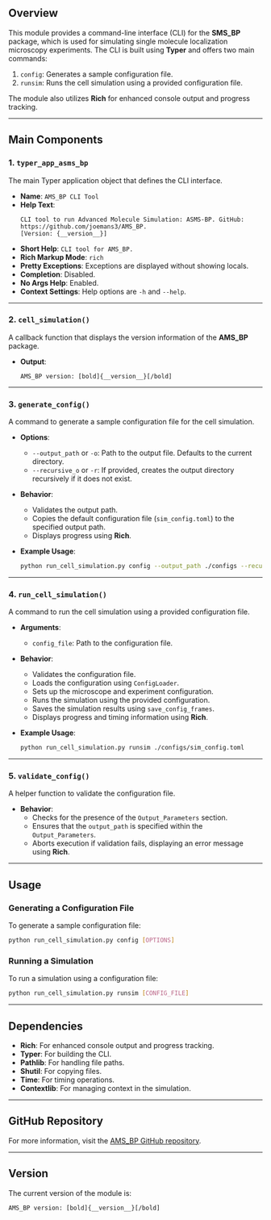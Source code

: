 ## Overview

This module provides a command-line interface (CLI) for the **SMS_BP** package, which is used for simulating single molecule localization microscopy experiments. The CLI is built using **Typer** and offers two main commands:

1. `config`: Generates a sample configuration file.
2. `runsim`: Runs the cell simulation using a provided configuration file.

The module also utilizes **Rich** for enhanced console output and progress tracking.

---

## Main Components

### 1. `typer_app_asms_bp`

The main Typer application object that defines the CLI interface.

- **Name**: `AMS_BP CLI Tool`
- **Help Text**: 
  ```
  CLI tool to run Advanced Molecule Simulation: ASMS-BP. GitHub: https://github.com/joemans3/AMS_BP.
  [Version: {__version__}]
  ```
- **Short Help**: `CLI tool for AMS_BP.`
- **Rich Markup Mode**: `rich`
- **Pretty Exceptions**: Exceptions are displayed without showing locals.
- **Completion**: Disabled.
- **No Args Help**: Enabled.
- **Context Settings**: Help options are `-h` and `--help`.

---

### 2. `cell_simulation()`

A callback function that displays the version information of the **AMS_BP** package.

- **Output**: 
  ```
  AMS_BP version: [bold]{__version__}[/bold]
  ```

---

### 3. `generate_config()`

A command to generate a sample configuration file for the cell simulation.

- **Options**:
  - `--output_path` or `-o`: Path to the output file. Defaults to the current directory.
  - `--recursive_o` or `-r`: If provided, creates the output directory recursively if it does not exist.

- **Behavior**:
  - Validates the output path.
  - Copies the default configuration file (`sim_config.toml`) to the specified output path.
  - Displays progress using **Rich**.

- **Example Usage**:
  ```bash
  python run_cell_simulation.py config --output_path ./configs --recursive_o
  ```

---

### 4. `run_cell_simulation()`

A command to run the cell simulation using a provided configuration file.

- **Arguments**:
  - `config_file`: Path to the configuration file.

- **Behavior**:
  - Validates the configuration file.
  - Loads the configuration using `ConfigLoader`.
  - Sets up the microscope and experiment configuration.
  - Runs the simulation using the provided configuration.
  - Saves the simulation results using `save_config_frames`.
  - Displays progress and timing information using **Rich**.

- **Example Usage**:
  ```bash
  python run_cell_simulation.py runsim ./configs/sim_config.toml
  ```

---

### 5. `validate_config()`

A helper function to validate the configuration file.

- **Behavior**:
  - Checks for the presence of the `Output_Parameters` section.
  - Ensures that the `output_path` is specified within the `Output_Parameters`.
  - Aborts execution if validation fails, displaying an error message using **Rich**.

---

## Usage

### Generating a Configuration File

To generate a sample configuration file:

```bash
python run_cell_simulation.py config [OPTIONS]
```

### Running a Simulation

To run a simulation using a configuration file:

```bash
python run_cell_simulation.py runsim [CONFIG_FILE]
```

---

## Dependencies

- **Rich**: For enhanced console output and progress tracking.
- **Typer**: For building the CLI.
- **Pathlib**: For handling file paths.
- **Shutil**: For copying files.
- **Time**: For timing operations.
- **Contextlib**: For managing context in the simulation.

---

## GitHub Repository

For more information, visit the [AMS_BP GitHub repository](https://github.com/joemans3/AMS_BP).

---

## Version

The current version of the module is:

```
AMS_BP version: [bold]{__version__}[/bold]
```
